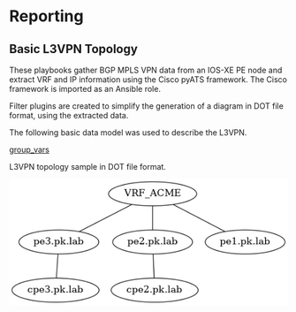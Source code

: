 # Reporting

## Basic L3VPN Topology
These playbooks gather BGP MPLS VPN data from an IOS-XE PE node and extract VRF and IP information using the Cisco pyATS framework. The Cisco framework is imported as an Ansible role.

Filter plugins are created to simplify the generation of a diagram in DOT file format, using the extracted data.

The following basic data model was used to describe the L3VPN.

[group_vars](./group_vars/all.yml)
 
 L3VPN topology sample in DOT file format.
 
 ![L3VPN Diagram](./results/pe2.pk.lab.png)
